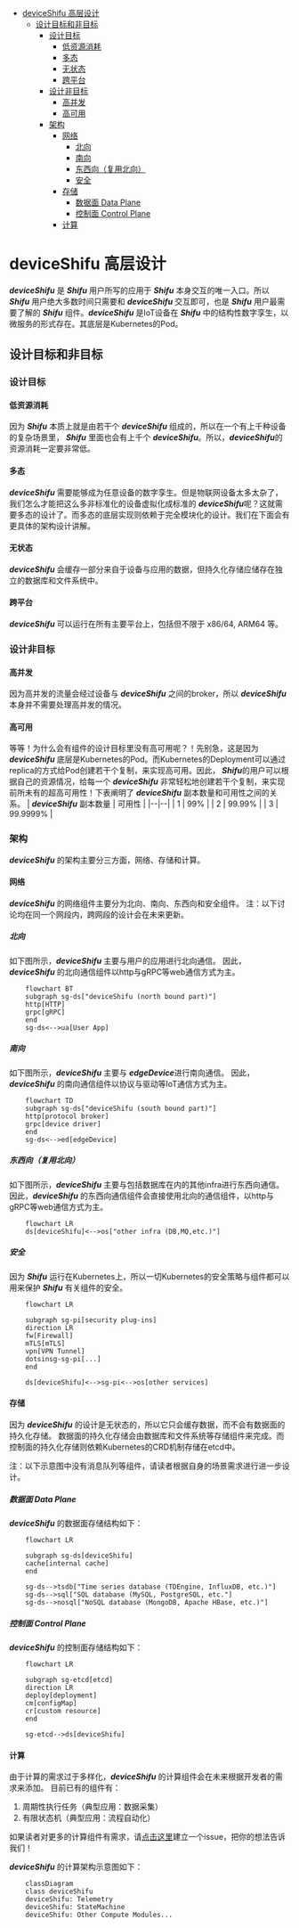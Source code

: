 - [deviceShifu 高层设计](#deviceshifu-高层设计)
  - [设计目标和非目标](#设计目标和非目标)
    - [设计目标](#设计目标)
      - [低资源消耗](#低资源消耗)
      - [多态](#多态)
      - [无状态](#无状态)
      - [跨平台](#跨平台)
    - [设计非目标](#设计非目标)
      - [高并发](#高并发)
      - [高可用](#高可用)
    - [架构](#架构)
      - [网络](#网络)
        - [北向](#北向)
        - [南向](#南向)
        - [东西向（复用北向）](#东西向复用北向)
        - [安全](#安全)
      - [存储](#存储)
        - [数据面 Data Plane](#数据面-data-plane)
        - [控制面 Control Plane](#控制面-control-plane)
      - [计算](#计算)
# deviceShifu 高层设计

***deviceShifu*** 是 ***Shifu*** 用户所写的应用于 ***Shifu*** 本身交互的唯一入口。所以 ***Shifu*** 用户绝大多数时间只需要和 ***deviceShifu*** 交互即可，也是 ***Shifu*** 用户最需要了解的 ***Shifu*** 组件。***deviceShifu*** 是IoT设备在 ***Shifu*** 中的结构性数字孪生，以微服务的形式存在。其底层是Kubernetes的Pod。

## 设计目标和非目标

### 设计目标

#### 低资源消耗

因为 ***Shifu*** 本质上就是由若干个 ***deviceShifu*** 组成的，所以在一个有上千种设备的复杂场景里， ***Shifu*** 里面也会有上千个 ***deviceShifu***。所以，***deviceShifu***的资源消耗一定要非常低。

#### 多态

***deviceShifu*** 需要能够成为任意设备的数字孪生。但是物联网设备太多太杂了，我们怎么才能把这么多非标准化的设备虚拟化成标准的 ***deviceShifu***呢？这就需要多态的设计了。而多态的底层实现则依赖于完全模块化的设计。我们在下面会有更具体的架构设计讲解。

#### 无状态

***deviceShifu*** 会缓存一部分来自于设备与应用的数据，但持久化存储应储存在独立的数据库和文件系统中。

#### 跨平台

***deviceShifu*** 可以运行在所有主要平台上，包括但不限于 x86/64, ARM64 等。

### 设计非目标

#### 高并发

因为高并发的流量会经过设备与 ***deviceShifu*** 之间的broker，所以 ***deviceShifu*** 本身并不需要处理高并发的情况。

#### 高可用

等等！为什么会有组件的设计目标里没有高可用呢？！先别急，这是因为 ***deviceShifu*** 底层是Kubernetes的Pod。而Kubernetes的Deployment可以通过replica的方式给Pod创建若干个复制，来实现高可用。因此， ***Shifu***的用户可以根据自己的资源情况，给每一个 ***deviceShifu*** 非常轻松地创建若干个复制，来实现前所未有的超高可用性！下表阐明了 ***deviceShifu*** 副本数量和可用性之间的关系。
| ***deviceShifu*** 副本数量 | 可用性 |
|--|--|
| 1 | 99% |
| 2 | 99.99% |
| 3 | 99.9999% |

### 架构

***deviceShifu*** 的架构主要分三方面，网络、存储和计算。
#### 网络

***deviceShifu*** 的网络组件主要分为北向、南向、东西向和安全组件。
注：以下讨论均在同一个网段内，跨网段的设计会在未来更新。
##### 北向
如下图所示，***deviceShifu*** 主要与用户的应用进行北向通信。
因此，***deviceShifu*** 的北向通信组件以http与gRPC等web通信方式为主。
```mermaid
    flowchart BT
    subgraph sg-ds["deviceShifu (north bound part)"]
    http[HTTP]
    grpc[gRPC]
    end
    sg-ds<-->ua[User App]
```

##### 南向
如下图所示，***deviceShifu*** 主要与 ***edgeDevice***进行南向通信。
因此，***deviceShifu*** 的南向通信组件以协议与驱动等IoT通信方式为主。
```mermaid
    flowchart TD
    subgraph sg-ds["deviceShifu (south bound part)"]
    http[protocol broker]
    grpc[device driver]
    end
    sg-ds<-->ed[edgeDevice]
```

##### 东西向（复用北向）
如下图所示，***deviceShifu*** 主要与包括数据库在内的其他infra进行东西向通信。因此，***deviceShifu*** 的东西向通信组件会直接使用北向的通信组件，以http与gRPC等web通信方式为主。

```mermaid
    flowchart LR
    ds[deviceShifu]<-->os["other infra (DB,MQ,etc.)"]
```

##### 安全
因为 ***Shifu*** 运行在Kubernetes上，所以一切Kubernetes的安全策略与组件都可以用来保护 ***Shifu*** 有关组件的安全。
```mermaid
    flowchart LR
    
    subgraph sg-pi[security plug-ins]
    direction LR
    fw[Firewall]
    mTLS[mTLS]
    vpn[VPN Tunnel]
    dotsinsg-sg-pi[...]
    end

    ds[deviceShifu]<-->sg-pi<-->os[other services]
```

#### 存储

因为 ***deviceShifu*** 的设计是无状态的，所以它只会缓存数据，而不会有数据面的持久化存储。
数据面的持久化存储会由数据库和文件系统等存储组件来完成。而控制面的持久化存储则依赖Kubernetes的CRD机制存储在etcd中。

注：以下示意图中没有消息队列等组件，请读者根据自身的场景需求进行进一步设计。

##### 数据面 Data Plane
***deviceShifu*** 的数据面存储结构如下：
```mermaid
    flowchart LR

    subgraph sg-ds[deviceShifu]
    cache[internal cache]
    end
    
    sg-ds-->tsdb["Time series database (TDEngine, InfluxDB, etc.)"]
    sg-ds-->sql["SQL database (MySQL, PostgreSQL, etc."]
    sg-ds-->nosql["NoSQL database (MongoDB, Apache HBase, etc.)"]
```

##### 控制面 Control Plane
***deviceShifu*** 的控制面存储结构如下：
```mermaid
    flowchart LR

    subgraph sg-etcd[etcd]
    direction LR
    deploy[deployment]
    cm[configMap]
    cr[custom resource]
    end

    sg-etcd-->ds[deviceShifu]
```

#### 计算

由于计算的需求过于多样化，***deviceShifu*** 的计算组件会在未来根据开发者的需求来添加。
目前已有的组件有：
1. 周期性执行任务（典型应用：数据采集）
2. 有限状态机（典型应用：流程自动化）

如果读者对更多的计算组件有需求，请[点击这里](https://github.com/Edgenesis/shifu/issues)建立一个issue，把你的想法告诉我们！

***deviceShifu*** 的计算架构示意图如下：
```mermaid
    classDiagram
    class deviceShifu
    deviceShifu: Telemetry
    deviceShifu: StateMachine
    deviceShifu: Other Compute Modules...
```

